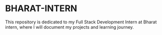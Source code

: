 # BHARAT-INTERN
This repository is dedicated to my Full Stack Development Intern  at Bharat intern, where I will document my projects and learning journey. 
